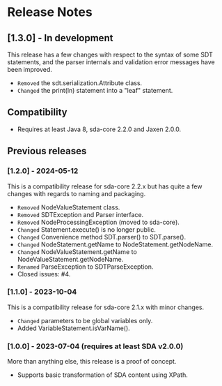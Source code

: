 # Release Notes

## [1.3.0] - In development

This release has a few changes with respect to the syntax of some SDT statements,
and the parser internals and validation error messages have been improved.

- `Removed` the sdt.serialization.Attribute class.
- `Changed` the print(ln) statement into a "leaf" statement.


## Compatibility

- Requires at least Java 8, sda-core 2.2.0 and Jaxen 2.0.0.

## Previous releases

### [1.2.0] - 2024-05-12

This is a compatibility release for sda-core 2.2.x but has quite a few 
changes with regards to naming and packaging.

- `Removed` NodeValueStatement class.
- `Removed` SDTException and Parser interface.
- `Removed` NodeProcessingException (moved to sda-core).
- `Changed` Statement.execute() is no longer public.
- `Changed` Convenience method SDT.parser() to SDT.parse().
- `Changed` NodeStatement.getName to NodeStatement.getNodeName.
- `Changed` NodeValueStatement.getName to NodeValueStatement.getNodeName.
- `Renamed` ParseException to SDTParseException.
- Closed issues: #4.

### [1.1.0] - 2023-10-04

This is a compatibility release for sda-core 2.1.x with minor changes.

- `Changed` parameters to be global variables only.
- Added VariableStatement.isVarName().

### [1.0.0] - 2023-07-04 (requires at least SDA v2.0.0)

More than anything else, this release is a proof of concept.

- Supports basic transformation of SDA content using XPath.